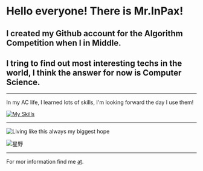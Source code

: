 # Hello everyone! There is Mr.InPax!
## I created my Github account for the Algorithm Competition when I in Middle.
## I tring to find out most interesting techs in the world, I think the answer for now is Computer Science.

***

In my AC life, I learned lots of skills, I'm looking forward the day I use them!

[![My Skills](https://skillicons.dev/icons?i=cpp,py,html,css,apple,github)](https://skillicons.dev)

***

![Living like this always my biggest hope](https://pic.superbed.cc/item/67402202fa9f77b4dcc05a84.png "Living like this always my biggest hope")

![星野](https://pic.superbed.cc/item/67405f30fa9f77b4dcc45a7f.png "星野")

***

For mor information find me [at](https://gravatar.com/tenneidp).
